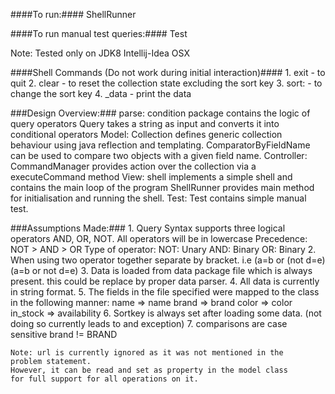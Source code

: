 ####To run:####
    ShellRunner

####To run manual test queries:####
    Test

Note: Tested only on JDK8 Intellij-Idea OSX

####Shell Commands (Do not work during initial interaction)####
    1. exit - to quit
    2. clear - to reset the collection state excluding the sort key
    3. sort:<key> - to change the sort key
    4. _data - print the data

###Design Overview:###
    parse:
        condition package contains the logic of query operators
        Query takes a string as input and converts it into conditional
        operators
    Model:
        Collection defines generic collection behaviour using java reflection
        and templating.
        ComparatorByFieldName can be used to compare two objects 
        with a given field name.
    Controller:
        CommandManager provides action over the collection via a executeCommand method
    View:
        shell implements a simple shell and contains the main loop of
        the program
        ShellRunner provides main method for initialisation and running the shell.
    Test:
        Test contains simple manual test.


###Assumptions Made:###
    1. Query Syntax supports three logical operators AND, OR, NOT.
       All operators will be in lowercase
        Precedence:
            NOT > AND > OR
        Type of operator:
            NOT: Unary
            AND: Binary
            OR: Binary
    2. When using two operator together separate by bracket.
        i.e (a=b or (not d=e) (a=b or not d=e)
    3. Data is loaded from data package file which is always present.
    this could be replace by proper data parser.
    4. All data is currently in string format.
    5. The fields in the file specified were mapped to the class in the
    following manner:
        name => name
        brand => brand
        color => color
        in_stock => availability
    6. Sortkey is always set after loading some data. 
    (not doing so currently leads to and exception)
    7. comparisons are case sensitive brand != BRAND

    Note: url is currently ignored as it was not mentioned in the
    problem statement.
    However, it can be read and set as property in the model class
    for full support for all operations on it.
